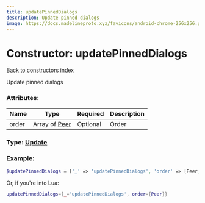 ```yaml
---
title: updatePinnedDialogs
description: Update pinned dialogs
image: https://docs.madelineproto.xyz/favicons/android-chrome-256x256.png
---
```

# Constructor: updatePinnedDialogs  
[Back to constructors index](index.md)



Update pinned dialogs

### Attributes:

| Name     |    Type       | Required | Description |
|----------|---------------|----------|-------------|
|order|Array of [Peer](../types/Peer.md) | Optional|Order|



### Type: [Update](../types/Update.md)


### Example:

```php
$updatePinnedDialogs = ['_' => 'updatePinnedDialogs', 'order' => [Peer, Peer]];
```  


Or, if you're into Lua:

```lua
updatePinnedDialogs={_='updatePinnedDialogs', order={Peer}}

```



